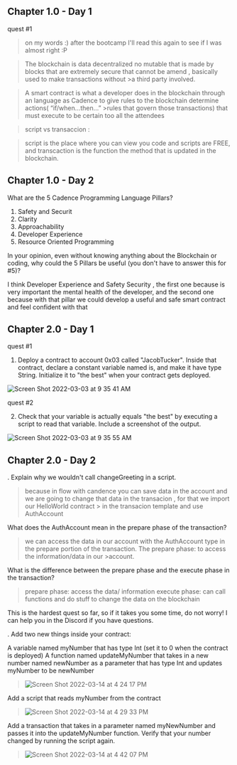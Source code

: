 ## Chapter 1.0 - Day 1

quest #1
>on my words :) after the bootcamp I'll read this again to see if I was almost right :P 

>The blockchain is data decentralized no mutable that is made by blocks that are extremely secure that cannot be amend , basically used to make transactions without >a third party involved.

>A smart contract is what a developer does in the blockchain through an language as Cadence to give rules to the blockchain determine actions( “if/when...then…” >rules that govern those transactions) that must execute to be certain too all the attendees 

>script   vs   transaccion :

>script is the place where you can view you code and scripts are FREE,  and transcaction is the function the method that is updated in the blockchain.

## Chapter 1.0 - Day 2

What are the 5 Cadence Programming Language Pillars?

1. Safety and Securit
2. Clarity
3. Approachability
4. Developer Experience
5. Resource Oriented Programming

In your opinion, even without knowing anything about the Blockchain or coding, why could the 5 Pillars be useful (you don't have to answer this for #5)?

I think Developer Experience and Safety Security , the first one  because is very important the mental health of the developer, and the second one because with that pillar we could develop a useful and safe smart contract and feel confident with that 

## Chapter 2.0 - Day 1


quest #1

1. Deploy a contract to account 0x03 called "JacobTucker". Inside that contract, declare a constant variable named is, and make it have type String. Initialize it to "the best" when your contract gets deployed.

![Screen Shot 2022-03-03 at 9 35 41 AM](https://user-images.githubusercontent.com/46632846/156587760-0a0aab85-b6bb-49ed-be78-e8815764a16d.png)

quest #2

2. Check that your variable is actually equals "the best" by executing a script to read that variable. Include a screenshot of the output.

![Screen Shot 2022-03-03 at 9 35 55 AM](https://user-images.githubusercontent.com/46632846/156588047-bc6cadac-0f91-411d-a4ed-03f0004d49d8.png)

## Chapter 2.0 - Day 2

. Explain why we wouldn't call changeGreeting in a script.
> because in flow with candence you can save data in the account and we are going to change that data in the transacion , for that we import our HelloWorld contract > in the transacion template and use AuthAccount

What does the AuthAccount mean in the prepare phase of the transaction?
>we can access the data in our account with the AuthAccount type in the prepare portion of the transaction. The prepare phase: to access the information/data in our >account. 

What is the difference between the prepare phase and the execute phase in the transaction?

>prepare phase: access the data/ information 
>execute phase: can call functions and do stuff to change the data on the blockchain

This is the hardest quest so far, so if it takes you some time, do not worry! I can help you in the Discord if you have questions.

. Add two new things inside your contract:

A variable named myNumber that has type Int (set it to 0 when the contract is deployed)
A function named updateMyNumber that takes in a new number named newNumber as a parameter that has type Int and updates myNumber to be newNumber

>![Screen Shot 2022-03-14 at 4 24 17 PM](https://user-images.githubusercontent.com/46632846/158263843-f3629ab5-5281-4543-acae-f5cc67a21f0d.png)

Add a script that reads myNumber from the contract
>![Screen Shot 2022-03-14 at 4 29 33 PM](https://user-images.githubusercontent.com/46632846/158264574-6208a66f-d682-4adc-b28d-4f0f5fbbe05f.png)


Add a transaction that takes in a parameter named myNewNumber and passes it into the updateMyNumber function. Verify that your number changed by running the script again.
>![Screen Shot 2022-03-14 at 4 42 07 PM](https://user-images.githubusercontent.com/46632846/158266189-37adf1d0-ef76-4147-ae1b-8713e9c310e4.png)


